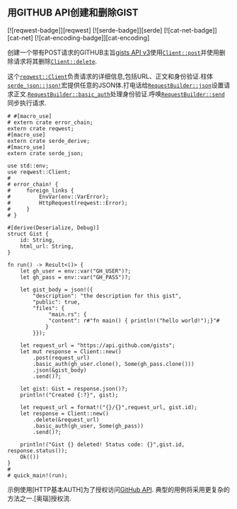 
## 用GITHUB API创建和删除GIST

[![reqwest-badge]][reqwest] [![serde-badge]][serde] [![cat-net-badge]][cat-net] [![cat-encoding-badge]][cat-encoding]

创建一个带有POST请求的GITHUB主旨[gists API v3](https://developer.github.com/v3/gists/)使用[`Client::post`]并使用删除请求将其删除[`Client::delete`].

这个[`reqwest::Client`]负责请求的详细信息,包括URL、正文和身份验证.柱体[`serde_json::json!`]宏提供任意的JSON体.打电话给[`RequestBuilder::json`]设置请求正文.[`RequestBuilder::basic_auth`]处理身份验证.呼唤[`RequestBuilder::send`]同步执行请求.

```rust,no_run
# #[macro_use]
# extern crate error_chain;
extern crate reqwest;
#[macro_use]
extern crate serde_derive;
#[macro_use]
extern crate serde_json;

use std::env;
use reqwest::Client;
#
# error_chain! {
#     foreign_links {
#         EnvVar(env::VarError);
#         HttpRequest(reqwest::Error);
#     }
# }

#[derive(Deserialize, Debug)]
struct Gist {
    id: String,
    html_url: String,
}

fn run() -> Result<()> {
    let gh_user = env::var("GH_USER")?;
    let gh_pass = env::var("GH_PASS")?;

    let gist_body = json!({
        "description": "the description for this gist",
        "public": true,
        "files": {
             "main.rs": {
             "content": r#"fn main() { println!("hello world!");}"#
            }
        }});

    let request_url = "https://api.github.com/gists";
    let mut response = Client::new()
        .post(request_url)
        .basic_auth(gh_user.clone(), Some(gh_pass.clone()))
        .json(&gist_body)
        .send()?;

    let gist: Gist = response.json()?;
    println!("Created {:?}", gist);

    let request_url = format!("{}/{}",request_url, gist.id);
    let response = Client::new()
        .delete(&request_url)
        .basic_auth(gh_user, Some(gh_pass))
        .send()?;

    println!("Gist {} deleted! Status code: {}",gist.id, response.status());
    Ok(())
}
#
# quick_main!(run);
```

示例使用[HTTP基本AUTH]为了授权访问[GitHub API]. 典型的用例将采用更复杂的方法之一.[奥瑙]授权流.

[`client::delete`]: https://docs.rs/reqwest/*/reqwest/struct.Client.html#method.delete

[`client::post`]: https://docs.rs/reqwest/*/reqwest/struct.Client.html#method.post

[`requestbuilder::basic_auth`]: https://docs.rs/reqwest/*/reqwest/struct.RequestBuilder.html#method.basic_auth

[`requestbuilder::json`]: https://docs.rs/reqwest/*/reqwest/struct.RequestBuilder.html#method.json

[`requestbuilder::send`]: https://docs.rs/reqwest/*/reqwest/struct.RequestBuilder.html#method.send

[`reqwest::client`]: https://docs.rs/reqwest/*/reqwest/struct.Client.html

[`serde_json::json!`]: https://docs.rs/serde_json/*/serde_json/macro.json.html

[github api]: https://developer.github.com/v3/auth/

[http basic auth]: https://tools.ietf.org/html/rfc2617

[oauth]: https://oauth.net/getting-started/
